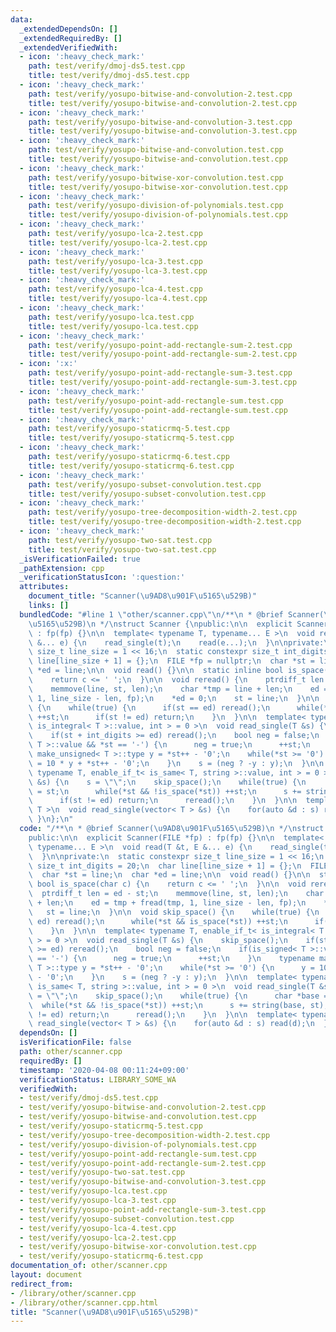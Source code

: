 ```yaml
---
data:
  _extendedDependsOn: []
  _extendedRequiredBy: []
  _extendedVerifiedWith:
  - icon: ':heavy_check_mark:'
    path: test/verify/dmoj-ds5.test.cpp
    title: test/verify/dmoj-ds5.test.cpp
  - icon: ':heavy_check_mark:'
    path: test/verify/yosupo-bitwise-and-convolution-2.test.cpp
    title: test/verify/yosupo-bitwise-and-convolution-2.test.cpp
  - icon: ':heavy_check_mark:'
    path: test/verify/yosupo-bitwise-and-convolution-3.test.cpp
    title: test/verify/yosupo-bitwise-and-convolution-3.test.cpp
  - icon: ':heavy_check_mark:'
    path: test/verify/yosupo-bitwise-and-convolution.test.cpp
    title: test/verify/yosupo-bitwise-and-convolution.test.cpp
  - icon: ':heavy_check_mark:'
    path: test/verify/yosupo-bitwise-xor-convolution.test.cpp
    title: test/verify/yosupo-bitwise-xor-convolution.test.cpp
  - icon: ':heavy_check_mark:'
    path: test/verify/yosupo-division-of-polynomials.test.cpp
    title: test/verify/yosupo-division-of-polynomials.test.cpp
  - icon: ':heavy_check_mark:'
    path: test/verify/yosupo-lca-2.test.cpp
    title: test/verify/yosupo-lca-2.test.cpp
  - icon: ':heavy_check_mark:'
    path: test/verify/yosupo-lca-3.test.cpp
    title: test/verify/yosupo-lca-3.test.cpp
  - icon: ':heavy_check_mark:'
    path: test/verify/yosupo-lca-4.test.cpp
    title: test/verify/yosupo-lca-4.test.cpp
  - icon: ':heavy_check_mark:'
    path: test/verify/yosupo-lca.test.cpp
    title: test/verify/yosupo-lca.test.cpp
  - icon: ':heavy_check_mark:'
    path: test/verify/yosupo-point-add-rectangle-sum-2.test.cpp
    title: test/verify/yosupo-point-add-rectangle-sum-2.test.cpp
  - icon: ':x:'
    path: test/verify/yosupo-point-add-rectangle-sum-3.test.cpp
    title: test/verify/yosupo-point-add-rectangle-sum-3.test.cpp
  - icon: ':heavy_check_mark:'
    path: test/verify/yosupo-point-add-rectangle-sum.test.cpp
    title: test/verify/yosupo-point-add-rectangle-sum.test.cpp
  - icon: ':heavy_check_mark:'
    path: test/verify/yosupo-staticrmq-5.test.cpp
    title: test/verify/yosupo-staticrmq-5.test.cpp
  - icon: ':heavy_check_mark:'
    path: test/verify/yosupo-staticrmq-6.test.cpp
    title: test/verify/yosupo-staticrmq-6.test.cpp
  - icon: ':heavy_check_mark:'
    path: test/verify/yosupo-subset-convolution.test.cpp
    title: test/verify/yosupo-subset-convolution.test.cpp
  - icon: ':heavy_check_mark:'
    path: test/verify/yosupo-tree-decomposition-width-2.test.cpp
    title: test/verify/yosupo-tree-decomposition-width-2.test.cpp
  - icon: ':heavy_check_mark:'
    path: test/verify/yosupo-two-sat.test.cpp
    title: test/verify/yosupo-two-sat.test.cpp
  _isVerificationFailed: true
  _pathExtension: cpp
  _verificationStatusIcon: ':question:'
  attributes:
    document_title: "Scanner(\u9AD8\u901F\u5165\u529B)"
    links: []
  bundledCode: "#line 1 \"other/scanner.cpp\"\n/**\n * @brief Scanner(\u9AD8\u901F\
    \u5165\u529B)\n */\nstruct Scanner {\npublic:\n\n  explicit Scanner(FILE *fp)\
    \ : fp(fp) {}\n\n  template< typename T, typename... E >\n  void read(T &t, E\
    \ &... e) {\n    read_single(t);\n    read(e...);\n  }\n\nprivate:\n  static constexpr\
    \ size_t line_size = 1 << 16;\n  static constexpr size_t int_digits = 20;\n  char\
    \ line[line_size + 1] = {};\n  FILE *fp = nullptr;\n  char *st = line;\n  char\
    \ *ed = line;\n\n  void read() {}\n\n  static inline bool is_space(char c) {\n\
    \    return c <= ' ';\n  }\n\n  void reread() {\n    ptrdiff_t len = ed - st;\n\
    \    memmove(line, st, len);\n    char *tmp = line + len;\n    ed = tmp + fread(tmp,\
    \ 1, line_size - len, fp);\n    *ed = 0;\n    st = line;\n  }\n\n  void skip_space()\
    \ {\n    while(true) {\n      if(st == ed) reread();\n      while(*st && is_space(*st))\
    \ ++st;\n      if(st != ed) return;\n    }\n  }\n\n  template< typename T, enable_if_t<\
    \ is_integral< T >::value, int > = 0 >\n  void read_single(T &s) {\n    skip_space();\n\
    \    if(st + int_digits >= ed) reread();\n    bool neg = false;\n    if(is_signed<\
    \ T >::value && *st == '-') {\n      neg = true;\n      ++st;\n    }\n    typename\
    \ make_unsigned< T >::type y = *st++ - '0';\n    while(*st >= '0') {\n      y\
    \ = 10 * y + *st++ - '0';\n    }\n    s = (neg ? -y : y);\n  }\n\n  template<\
    \ typename T, enable_if_t< is_same< T, string >::value, int > = 0 >\n  void read_single(T\
    \ &s) {\n    s = \"\";\n    skip_space();\n    while(true) {\n      char *base\
    \ = st;\n      while(*st && !is_space(*st)) ++st;\n      s += string(base, st);\n\
    \      if(st != ed) return;\n      reread();\n    }\n  }\n\n  template< typename\
    \ T >\n  void read_single(vector< T > &s) {\n    for(auto &d : s) read(d);\n \
    \ }\n};\n"
  code: "/**\n * @brief Scanner(\u9AD8\u901F\u5165\u529B)\n */\nstruct Scanner {\n\
    public:\n\n  explicit Scanner(FILE *fp) : fp(fp) {}\n\n  template< typename T,\
    \ typename... E >\n  void read(T &t, E &... e) {\n    read_single(t);\n    read(e...);\n\
    \  }\n\nprivate:\n  static constexpr size_t line_size = 1 << 16;\n  static constexpr\
    \ size_t int_digits = 20;\n  char line[line_size + 1] = {};\n  FILE *fp = nullptr;\n\
    \  char *st = line;\n  char *ed = line;\n\n  void read() {}\n\n  static inline\
    \ bool is_space(char c) {\n    return c <= ' ';\n  }\n\n  void reread() {\n  \
    \  ptrdiff_t len = ed - st;\n    memmove(line, st, len);\n    char *tmp = line\
    \ + len;\n    ed = tmp + fread(tmp, 1, line_size - len, fp);\n    *ed = 0;\n \
    \   st = line;\n  }\n\n  void skip_space() {\n    while(true) {\n      if(st ==\
    \ ed) reread();\n      while(*st && is_space(*st)) ++st;\n      if(st != ed) return;\n\
    \    }\n  }\n\n  template< typename T, enable_if_t< is_integral< T >::value, int\
    \ > = 0 >\n  void read_single(T &s) {\n    skip_space();\n    if(st + int_digits\
    \ >= ed) reread();\n    bool neg = false;\n    if(is_signed< T >::value && *st\
    \ == '-') {\n      neg = true;\n      ++st;\n    }\n    typename make_unsigned<\
    \ T >::type y = *st++ - '0';\n    while(*st >= '0') {\n      y = 10 * y + *st++\
    \ - '0';\n    }\n    s = (neg ? -y : y);\n  }\n\n  template< typename T, enable_if_t<\
    \ is_same< T, string >::value, int > = 0 >\n  void read_single(T &s) {\n    s\
    \ = \"\";\n    skip_space();\n    while(true) {\n      char *base = st;\n    \
    \  while(*st && !is_space(*st)) ++st;\n      s += string(base, st);\n      if(st\
    \ != ed) return;\n      reread();\n    }\n  }\n\n  template< typename T >\n  void\
    \ read_single(vector< T > &s) {\n    for(auto &d : s) read(d);\n  }\n};\n"
  dependsOn: []
  isVerificationFile: false
  path: other/scanner.cpp
  requiredBy: []
  timestamp: '2020-04-08 00:11:24+09:00'
  verificationStatus: LIBRARY_SOME_WA
  verifiedWith:
  - test/verify/dmoj-ds5.test.cpp
  - test/verify/yosupo-bitwise-and-convolution-2.test.cpp
  - test/verify/yosupo-bitwise-and-convolution.test.cpp
  - test/verify/yosupo-staticrmq-5.test.cpp
  - test/verify/yosupo-tree-decomposition-width-2.test.cpp
  - test/verify/yosupo-division-of-polynomials.test.cpp
  - test/verify/yosupo-point-add-rectangle-sum.test.cpp
  - test/verify/yosupo-point-add-rectangle-sum-2.test.cpp
  - test/verify/yosupo-two-sat.test.cpp
  - test/verify/yosupo-bitwise-and-convolution-3.test.cpp
  - test/verify/yosupo-lca.test.cpp
  - test/verify/yosupo-lca-3.test.cpp
  - test/verify/yosupo-point-add-rectangle-sum-3.test.cpp
  - test/verify/yosupo-subset-convolution.test.cpp
  - test/verify/yosupo-lca-4.test.cpp
  - test/verify/yosupo-lca-2.test.cpp
  - test/verify/yosupo-bitwise-xor-convolution.test.cpp
  - test/verify/yosupo-staticrmq-6.test.cpp
documentation_of: other/scanner.cpp
layout: document
redirect_from:
- /library/other/scanner.cpp
- /library/other/scanner.cpp.html
title: "Scanner(\u9AD8\u901F\u5165\u529B)"
---
```

